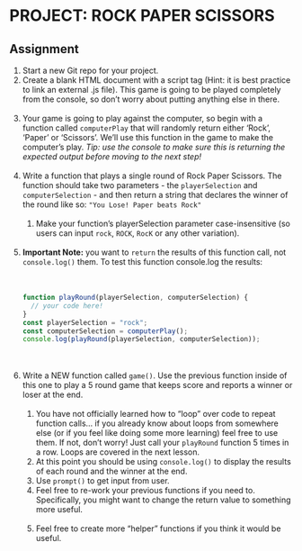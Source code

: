 # PROJECT: ROCK PAPER SCISSORS

## Assignment

1. Start a new Git repo for your project.
   <br>
2. Create a blank HTML document with a script tag (Hint: it is best practice
   to link an external .js file). This game is going to be played completely from
   the console, so don’t worry about putting anything else in there.<br>
   <br>
3. Your game is going to play against the computer, so begin with a function
   called `computerPlay` that will randomly return either ‘Rock’, ‘Paper’ or ‘Scissors’.
   We’ll use this function in the game to make the computer’s play.
   _Tip: use the console to make sure this is returning the expected
   output before moving to the next step!_<br>
   <br>
4. Write a function that plays a single round of Rock Paper Scissors. The function
   should take two parameters - the `playerSelection` and `computerSelection` -
   and then return a string that declares the winner of the round like
   so: `"You Lose! Paper beats Rock"`<br>
   <br>
   1. Make your function’s playerSelection parameter case-insensitive
      (so users can input `rock`, `ROCK`, `RocK` or any other variation).<br>
      <br>
5. **Important Note:** you want to `return` the results of this function call,
   not `console.log()` them. To test this function console.log the results:<br>
   <br>
   <br>
   ```javascript
   function playRound(playerSelection, computerSelection) {
     // your code here!
   }
   const playerSelection = "rock";
   const computerSelection = computerPlay();
   console.log(playRound(playerSelection, computerSelection));
   ```
   <br>
   <br>
6. Write a NEW function called `game()`. Use the previous function inside of
   this one to play a 5 round game that keeps score and reports a winner or loser
   at the end.<br>
   <br>
   1. You have not officially learned how to “loop” over code to repeat function
      calls… if you already know about loops from somewhere else (or if you feel
      like doing some more learning) feel free to use them. If not, don’t worry!
      Just call your `playRound` function 5 times in a row. Loops are covered in
      the next lesson.
      <br>
   2. At this point you should be using `console.log()` to display the results
      of each round and the winner at the end.
      <br>
   3. Use `prompt()` to get input from user.
      <br>
   4. Feel free to re-work your previous functions if you need to. Specifically,
      you might want to change the return value to something more useful.<br>
      <br>
   5. Feel free to create more “helper” functions if you think it would be useful.
